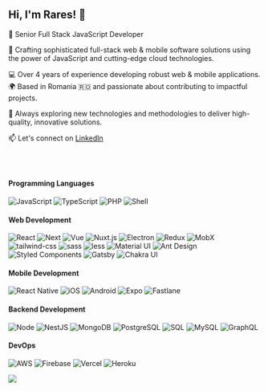 ## Hi, I'm Rares! 👋

🚀 Senior Full Stack JavaScript Developer 

🌟 Crafting sophisticated full-stack web & mobile software solutions using the power of JavaScript and cutting-edge cloud technologies.

💻 Over 4 years of experience developing robust web & mobile applications.
🌍 Based in Romania 🇷🇴 and passionate about contributing to impactful projects.

🔭 Always exploring new technologies and methodologies to deliver high-quality, innovative solutions.

📫 Let's connect on [LinkedIn](https://www.linkedin.com/in/rares-modure-778b16170/)

<br/><br/>


#### Programming Languages

![JavaScript](https://img.shields.io/badge/-JavaScript-000?&style=for-the-badge&logo=JavaScript)
![TypeScript](https://img.shields.io/badge/-TypeScript-000?&style=for-the-badge&logo=TypeScript)
![PHP](https://img.shields.io/badge/PHP-000?style=for-the-badge&logo=php&logoColor=white)
![Shell](https://img.shields.io/badge/-Shell-000?&style=for-the-badge&logo=Shell)


#### Web Development

![React](https://img.shields.io/badge/-React-000?&style=for-the-badge&logo=react)
![Next](https://img.shields.io/badge/Next-000?style=for-the-badge&logo=nextdotjs&logoColor=FFFFFF)
![Vue](https://img.shields.io/badge/-Vue-000?&style=for-the-badge&logo=Vue)
![Nuxt.js](https://img.shields.io/badge/Nuxt.js-000?style=for-the-badge&logo=nuxt.js)
![Electron](https://img.shields.io/badge/-Electron-000?&style=for-the-badge&logo=Electron)
![Redux](https://img.shields.io/badge/-Redux-000?&style=for-the-badge&logo=Redux)
![MobX](https://img.shields.io/badge/-MobX-000?&style=for-the-badge&logo=MobX)
![tailwind-css](https://img.shields.io/badge/tailwind_css-000?&style=for-the-badge&logo=tailwind_css)
![sass](https://img.shields.io/badge/-sass-000?&style=for-the-badge&logo=sass)
![less](https://img.shields.io/badge/-less-000?&style=for-the-badge&logo=less)
![Material UI](https://img.shields.io/badge/-Material%20UI-000?&style=for-the-badge&logo=Material-UI)
![Ant Design](https://img.shields.io/badge/-Ant%20Design-000?&style=for-the-badge&logo=Ant-Design)
![Styled Components](https://img.shields.io/badge/-Styled%20Components-000?&style=for-the-badge&logo=styled-components)
![Gatsby](https://img.shields.io/badge/-Gatsby-000?&style=for-the-badge&logo=Gatsby)
![Chakra UI](https://img.shields.io/badge/Chakra_UI-000?style=for-the-badge&logo=chakra-ui)


#### Mobile Development

![React Native](https://img.shields.io/badge/-React%20native-000?&style=for-the-badge&logo=React)
![iOS](https://img.shields.io/badge/-iOS-000?&style=for-the-badge&logo=Apple)
![Android](https://img.shields.io/badge/-Android-000?&style=for-the-badge&logo=Android)
![Expo](https://img.shields.io/badge/-Expo-000?&style=for-the-badge&logo=Expo)
![Fastlane](https://img.shields.io/badge/-Fastlane-000?&style=for-the-badge&logo=Fastlane)


#### Backend Development

![Node](https://img.shields.io/badge/-Node.js-000?&style=for-the-badge&logo=node.js)
![NestJS](https://img.shields.io/badge/NestJS-000?style=for-the-badge&logo=nestjs)
![MongoDB](https://img.shields.io/badge/-MongoDB-000?&style=for-the-badge&logo=mongodb)
![PostgreSQL](https://img.shields.io/badge/-PostgreSQL-000?&style=for-the-badge&logo=PostgreSQL)
![SQL](https://img.shields.io/badge/-SQL-000?&style=for-the-badge&logo=SQL)
![MySQL](https://img.shields.io/badge/-MySQL-000?&style=for-the-badge&logo=MySQL)
![GraphQL](https://img.shields.io/badge/-GraphQL-000?&style=for-the-badge&logo=GraphQL)


#### DevOps

![AWS](https://img.shields.io/badge/-AWS-000?&style=for-the-badge&logo=Amazon-AWS)
![Firebase](https://img.shields.io/badge/-Firebase-000?&style=for-the-badge&logo=Firebase)
![Vercel](https://img.shields.io/badge/-Netlify-000?&style=for-the-badge&logo=Vercel)
![Heroku](https://img.shields.io/badge/-Heroku-000?&style=for-the-badge&logo=Heroku)


![](https://green-wall.leoku.dev/api/og/share/[RaresM7373])

